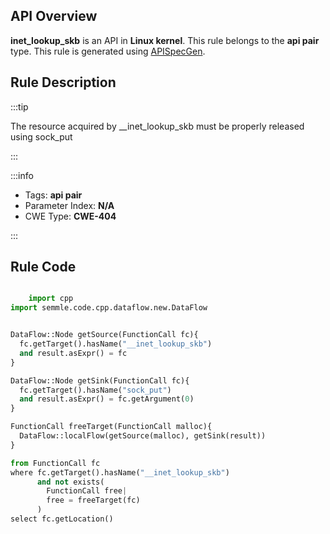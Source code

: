 ---
---


## API Overview
**inet_lookup_skb** is an API in **Linux kernel**. This rule belongs to the **api pair** type. This rule is generated using [APISpecGen](../../tools/APISpecGen).
## Rule Description

:::tip

The resource acquired by __inet_lookup_skb must be properly released using sock_put

:::

:::info

- Tags: **api pair**
- Parameter Index: **N/A**
- CWE Type: **CWE-404**

:::

## Rule Code
```python

    import cpp
import semmle.code.cpp.dataflow.new.DataFlow


DataFlow::Node getSource(FunctionCall fc){
  fc.getTarget().hasName("__inet_lookup_skb")
  and result.asExpr() = fc
}

DataFlow::Node getSink(FunctionCall fc){
  fc.getTarget().hasName("sock_put")
  and result.asExpr() = fc.getArgument(0)
}

FunctionCall freeTarget(FunctionCall malloc){
  DataFlow::localFlow(getSource(malloc), getSink(result))
}

from FunctionCall fc
where fc.getTarget().hasName("__inet_lookup_skb")
      and not exists(
        FunctionCall free| 
        free = freeTarget(fc)
      )
select fc.getLocation()

    
```